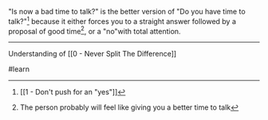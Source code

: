 "Is now a bad time to talk?" is the better version of "Do you have time to talk?"[^2] because it either forces you to a straight answer followed by a proposal of good time[^1], or a "no"with total attention.

---

Understanding of [[0 - Never Split The Difference]]


[^1]: The person probably will feel like giving you a better time to talk
[^2]: [[1 - Don't push for an "yes"]]

#learn